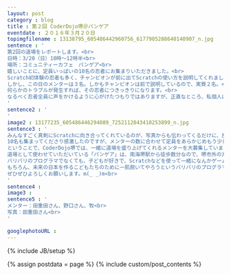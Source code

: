 ```yaml
---
layout: post
category : blog
title : 第２回 CoderDojo堺＠パンゲア
eventdate : ２０１６年３月２０日
topimgfilename : 13138795_605486442960756_6177905288640140907_n.jpg
sentence : '
第2回の道場をレポートします。<br>
日時：3/20（日）10時～12時半<br>
場所：コミュニティーカフェ　パンゲア<br>
嬉しいことに、定員いっぱいの10名の忍者にお集まりいただきました。<br>
Scratch初体験の忍者も多く、チャンピオンが前に出てScratchの使い方を説明してくれました。<br>
しかし、この日のメンターは３名。しかもチャンピオンは前で説明しているので、実質２名。<br>
何らかのトラブルが発生すれば、その忍者につきっきりになります。<br>
なるべく忍者全員に声をかけるように心がけたつもりではありますが、正直なところ、私個人はフォローしきれなかった部分も多かったです。<br>
'
sentence2 : '
'
image2 : 13177235_605486446294089_7252112843410253899_n.jpg
sentence3 : '
みんなすごく真剣にScratchに向き合ってくれているのが、写真からも伝わってくるだけに、反省の残る道場でした。<br>
10名も集まってくださり感激したのですが、メンターの数に合わせて定員をあらかじめもう少し絞る対策も必要だったかもしれません。<br>
ということで、CoderDojo堺では、一緒に道場を盛り上げてくれるメンターを大募集しています。<br>
道場として使わせていただいている「パンゲア」は、南海堺駅から徒歩数分なので、堺市外の方でも通いやすい立地です。<br>
バリバリのプログラマでなくても、子どもが好きで、Scratchなどを使って一緒になんかゲームとか作ってみようかな、という好奇心のある方なら歓迎です。<br>
もちろん、未来の日本を作るこどもたちのために一肌脱いてやろうというバリバリのプログラマ、コーダーの方もWelcome！<br>
ぜひぜひよろしくお願いします。m(_ _)m<br>
'
sentence4 :
image3 :
sentence5 : '
メンター：田重田さん、野口さん、牧<br>
写真：田重田さん<br>
'

googlephotoURL : 
---
```

{% include JB/setup %}

{% assign postdata = page %}
{% include custom/post_contents %}
